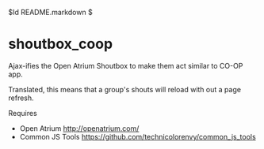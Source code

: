 $Id README.markdown $

shoutbox_coop
===============

Ajax-ifies the Open Atrium Shoutbox to make them act similar to CO-OP app.

Translated, this means that a group's shouts will reload with out a page refresh.


Requires 

- Open Atrium http://openatrium.com/
- Common JS Tools https://github.com/technicolorenvy/common_js_tools